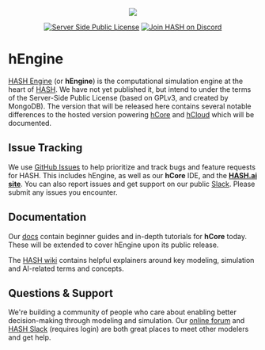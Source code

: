 <p align="center">
  <img src="https://github.com/hashintel/hash/blob/master/packages/engine/static/img/github-readme-header@2x.png">
</p>
<div align="center">
 <a href="https://github.com/hashintel/engine/blob/master/LICENSE"><img src="https://github.com/hashintel/hash/blob/master/packages/engine/static/img/license-badge.svg" alt="Server Side Public License" /></a>
 <a href="https://hash.ai/discord"><img src="https://img.shields.io/discord/840573247803097118" alt="Join HASH on Discord" /></a>
</div>

# hEngine
[HASH Engine](https://hash.ai/platform/engine?utm_medium=organic&utm_source=github_readme_engine) (or **hEngine**) is the computational simulation engine at the heart of [HASH](https://hash.ai/platform?utm_medium=organic&utm_source=github_readme_engine). We have not yet published it, but intend to under the terms of the Server-Side Public License (based on GPLv3, and created by MongoDB). The version that will be released here contains several notable differences to the hosted version powering [hCore](https://hash.ai/platform/core?utm_medium=organic&utm_source=github_readme_engine) and [hCloud](https://hash.ai/platform/cloud?utm_medium=organic&utm_source=github_readme_engine) which will be documented.

## Issue Tracking
We use [GitHub Issues](https://github.com/hashintel/engine/issues) to help prioritize and track bugs and feature requests for HASH. This includes hEngine, as well as our **hCore** IDE, and the [**HASH.ai site**](https://hash.ai/platform/index?utm_medium=organic&utm_source=github_readme_engine). You can also report issues and get support on our public [Slack](https://hash.ai/slack?utm_medium=organic&utm_source=github_readme_engine). Please submit any issues you encounter.

## Documentation
Our [docs](https://docs.hash.ai/?utm_medium=organic&utm_source=github_readme_engine) contain beginner guides and in-depth tutorials for **hCore** today. These will be extended to cover hEngine upon its public release.

The [HASH wiki](https://hash.ai/wiki?utm_medium=organic&utm_source=github_readme_engine) contains helpful explainers around key modeling, simulation and AI-related terms and concepts.

## Questions & Support
We're building a community of people who care about enabling better decision-making through modeling and simulation. Our [online forum](https://community.hash.ai/?utm_medium=organic&utm_source=github_readme_engine) and [HASH Slack](https://hash.ai/slack?utm_medium=organic&utm_source=github_readme_engine) (requires login) are both great places to meet other modelers and get help.
